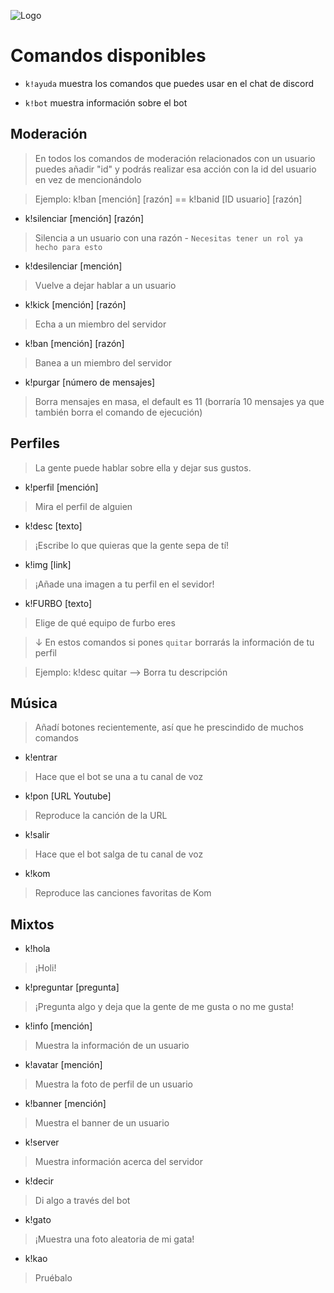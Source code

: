 ![Logo](https://media.discordapp.net/attachments/988332902456631359/999742188151914567/Kao_Bot_Banner_v1.png)

# Comandos disponibles

- `k!ayuda` muestra los comandos que puedes usar en el chat de discord

- `k!bot` muestra información sobre el bot

## Moderación

>En todos los comandos de moderación relacionados con un usuario puedes añadir "id" y podrás realizar esa acción con la id del usuario en vez de mencionándolo

>Ejemplo: k!ban [mención] [razón] == k!banid [ID usuario] [razón]

- k!silenciar [mención] [razón]
>Silencia a un usuario con una razón - `Necesitas tener un rol ya hecho para esto`

- k!desilenciar [mención]
>Vuelve a dejar hablar a un usuario

- k!kick [mención] [razón]
>Echa a un miembro del servidor

- k!ban [mención] [razón]
>Banea a un miembro del servidor

- k!purgar [número de mensajes]
>Borra mensajes en masa, el default es 11 (borraría 10 mensajes ya que también borra el comando de ejecución)

## Perfiles
>La gente puede hablar sobre ella y dejar sus gustos.

- k!perfil [mención]
>Mira el perfil de alguien

- k!desc [texto]
>¡Escribe lo que quieras que la gente sepa de tí!

- k!img [link]
>¡Añade una imagen a tu perfil en el sevidor!

- k!FURBO [texto]
>Elige de qué equipo de furbo eres

>↓ En estos comandos si pones `quitar` borrarás la información de tu perfil

>Ejemplo: k!desc quitar --> Borra tu descripción

## Música
>Añadí botones recientemente, así que he prescindido de muchos comandos

- k!entrar
>Hace que el bot se una a tu canal de voz

- k!pon [URL Youtube]
>Reproduce la canción de la URL

- k!salir
>Hace que el bot salga de tu canal de voz

- k!kom
>Reproduce las canciones favoritas de Kom

## Mixtos
- k!hola
>¡Holi!

- k!preguntar [pregunta]
>¡Pregunta algo y deja que la gente de me gusta o no me gusta!

- k!info [mención]
>Muestra la información de un usuario

- k!avatar [mención]
>Muestra la foto de perfil de un usuario

- k!banner [mención]
>Muestra el banner de un usuario

- k!server
>Muestra información acerca del servidor

- k!decir
>Di algo a través del bot

- k!gato
>¡Muestra una foto aleatoria de mi gata!

- k!kao
>Pruébalo
